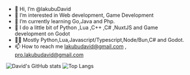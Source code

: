 - 👋 Hi, I’m @lakubuDavid
- 👀 I’m interested in Web development, Game Development 
- 🌱 I’m currently learning Go,Java and Php.
- 🧪 I do a little bit of Python ,Lua ,C++ ,C# ,NuxtJS and Game development on Godot
- 👨‍💻 Mostly Python,Lua,Javascript/Typescript,Node/Bun,C# and Godot.
- 📫 How to reach me lakubudavid@gmail.com , pro.lakubudavid@gmail.com

![David's GitHub stats](https://github-readme-stats.vercel.app/api?username=lakubudavid&show_icons=true&theme=github_dark_dimmed)
![Top Langs](https://github-readme-stats.vercel.app/api/top-langs/?username=lakubudavid&layout=compact&theme=github_dark_dimmed&hide=Makefile,json&langs_count=10)
<!---
lakubuDavid/lakubuDavid is a ✨ special ✨ repository because its `README.md` (this file) appears on your GitHub profile.
You can click the Preview link to take a look at your changes.
--->
